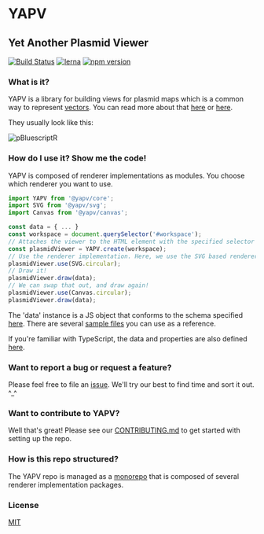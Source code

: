 # YAPV
## **Y**et **A**nother **P**lasmid **V**iewer

[![Build Status](https://travis-ci.com/mycql/yapv.svg?branch=master)](https://travis-ci.com/mycql/yapv)
[![lerna](https://img.shields.io/badge/maintained%20with-lerna-cc00ff.svg)](https://lerna.js.org/)
[![npm version](https://badge.fury.io/js/%40yapv%2Fcore.svg)](https://badge.fury.io/js/%40yapv%2Fcore)

### What is it?

YAPV is a library for building views for plasmid maps which is a common way to represent [vectors](https://en.wikipedia.org/wiki/Vector_%28molecular_biology%29). You can read more about that [here](https://bitesizebio.com/43119/the-beginners-guide-to-reading-plasmid-maps/) or [here](https://pediaa.com/how-to-read-a-plasmid-map/).

They usually look like this:

![pBluescriptR](https://www.researchgate.net/profile/Steven_Haase3/publication/225273619/figure/fig1/AS:302618208423950@1449161211770/Features-of-new-S-cerevisiae-HIS2-marked-plasmid-shuttle-vectors-A-Restriction-maps.png "Harvard Med")

### How do I use it? Show me the code!
YAPV is composed of renderer implementations as modules. You choose which renderer you want to use.


```typescript
import YAPV from '@yapv/core';
import SVG from '@yapv/svg';
import Canvas from '@yapv/canvas';

const data = { ... }
const workspace = document.querySelector('#workspace');
// Attaches the viewer to the HTML element with the specified selector
const plasmidViewer = YAPV.create(workspace);
// Use the renderer implementation. Here, we use the SVG based renderer
plasmidViewer.use(SVG.circular);
// Draw it!
plasmidViewer.draw(data);
// We can swap that out, and draw again!
plasmidViewer.use(Canvas.circular);
plasmidViewer.draw(data);
```

The 'data' instance is a JS object that conforms to the schema specified [here](./packages/core/src/schema.json). There are several [sample files](./examples/data) you can use as a reference.


If you're familiar with TypeScript, the data and properties are also defined [here](./packages/core/src/models.ts).

### Want to report a bug or request a feature?
Please feel free to file an [issue](https://github.com/mycql/yapv/issues). We'll try our best to find time and sort it out. ^_^

### Want to contribute to YAPV?
Well that's great! Please see our [CONTRIBUTING.md](./CONTRIBUTING.md) to get started with setting up the repo.

### How is this repo structured?
The YAPV repo is managed as a [monorepo](https://en.wikipedia.org/wiki/Monorepo) that is composed of several renderer implementation packages.


### License
[MIT](./LICENSE)
